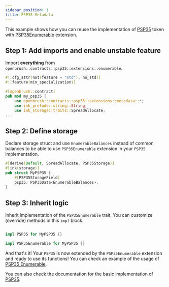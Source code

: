 ```yaml
---
sidebar_position: 1
title: PSP35 Metadata
---
```


This example shows how you can reuse the implementation of [PSP35](https://github.com/Supercolony-net/openbrush-contracts/tree/main/contracts/token/psp35) token with [PSP35Enumerable](https://github.com/Supercolony-net/openbrush-contracts/tree/main/contracts/token/psp35/src/extensions/enumerable.rs) extension.

## Step 1: Add imports and enable unstable feature

Import **everything** from `openbrush::contracts::psp35::extensions::enumerable`.

```rust
#![cfg_attr(not(feature = "std"), no_std)]
#![feature(min_specialization)]

#[openbrush::contract]
pub mod my_psp35 {
    use openbrush::contracts::psp35::extensions::metadata::*;
    use ink_prelude::string::String;
    use ink_storage::traits::SpreadAllocate;
...
```

## Step 2: Define storage

Declare storage struct and use `EnumerableBalances` instead of common balances to be able to use `PSP35Enumerable` extension in your `PSP35` implementation.

```rust
#[derive(Default, SpreadAllocate, PSP35Storage)]
#[ink(storage)]
pub struct MyPSP35 {
    #[PSP35StorageField]
    psp35: PSP35Data<EnumerableBalances>,
}
```

## Step 3: Inherit logic

Inherit implementation of the `PSP35Enumerable` trait. You can customize (override) methods in this `impl` block.

```rust

impl PSP35 for MyPSP35 {}

impl PSP35Enumerable for MyPSP35 {}
```

And that's it! Your `PSP35` is now extended by the `PSP35Enumerable` extension and ready to use its functions!
You can check an example of the usage of [PSP35 Enumerable](https://github.com/Supercolony-net/openbrush-contracts/tree/main/examples/psp35_extensions/enumerable).

You can also check the documentation for the basic implementation of [PSP35](/smart-contracts/PSP35).
